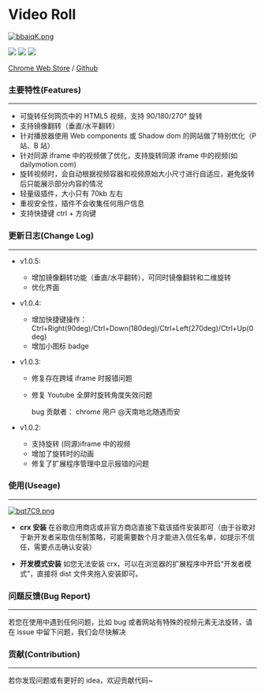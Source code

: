 <!--
 * @description: video roll
 * @Author: Gouxinyu
 * @Date: 2022-01-13 22:43:33
-->

# Video Roll

[![bbaiqK.png](https://s1.ax1x.com/2022/03/13/bbaiqK.png)](https://imgtu.com/i/bbaiqK)

![](https://img.shields.io/github/stars/gxy5202/VideoRoll) ![](https://img.shields.io/github/package-json/v/gxy5202/VideoRoll) ![](https://img.shields.io/github/package-json/license/gxy5202/VideoRoll)

[Chrome Web Store](https://chrome.google.com/webstore/detail/video-roll/cokngoholafkeghnhhdlmiadlojpindm?hl=zh-CN&authuser=0 "Chrome Web Store") / [Github](https://github.com/gxy5202/ "Github")

### 主要特性(Features)

---

-   可旋转任何网页中的 HTML5 视频，支持 90/180/270° 旋转
-   支持镜像翻转（垂直/水平翻转）
-   针对播放器使用 Web components 或 Shadow dom 的网站做了特别优化（P 站、B 站）
-   针对同源 iframe 中的视频做了优化，支持旋转同源 iframe 中的视频(如 dailymotion.com)
-   旋转视频时，会自动根据视频容器和视频原始大小尺寸进行自适应，避免旋转后只能展示部分内容的情况
-   轻量级插件，大小只有 70kb 左右
-   重视安全性，插件不会收集任何用户信息
-   支持快捷键 ctrl + 方向键

### 更新日志(Change Log)

---

-   v1.0.5:

    -   增加镜像翻转功能（垂直/水平翻转），可同时镜像翻转和二维旋转
    -   优化界面

-   v1.0.4:

    -   增加快捷键操作：Ctrl+Right(90deg)/Ctrl+Down(180deg)/Ctrl+Left(270deg)/Ctrl+Up(0deg)
    -   增加小图标 badge

-   v1.0.3:

    -   修复存在跨域 iframe 时报错问题
    -   修复 Youtube 全屏时旋转角度失效问题

        bug 贡献者：
        chrome 用户 @天南地北随遇而安

-   v1.0.2:
    -   支持旋转 (同源)iframe 中的视频
    -   增加了旋转时的动画
    -   修复了扩展程序管理中显示报错的问题

### 使用(Useage)

---

[![bqt7C9.png](https://s1.ax1x.com/2022/03/13/bqt7C9.png)](https://imgtu.com/i/bqt7C9)

-   **crx 安装**
    在谷歌应用商店或非官方商店直接下载该插件安装即可（由于谷歌对于新开发者采取信任制策略，可能需要数个月才能进入信任名单，如提示不信任，需要点击确认安装）

-   **开发模式安装**
    如您无法安装 crx，可以在浏览器的扩展程序中开启“开发者模式”，直接将 dist 文件夹拖入安装即可。

### 问题反馈(Bug Report)

---

若您在使用中遇到任何问题，比如 bug 或者网站有特殊的视频元素无法旋转，请在 issue 中留下问题，我们会尽快解决

### 贡献(Contribution)

---

若你发现问题或有更好的 idea，欢迎贡献代码~
